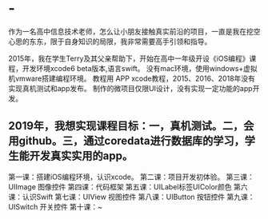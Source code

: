 # -
作为一名高中信息技术老师，怎么让小朋友接触真实前沿的项目，一直是我在挖空心思的东东，限于自身知识的局限，我非常需要高手引领和指导。

2015年，我在学生Terry及其父亲帮助下，开始在高中一年级开设《iOS编程》课程，开发环境xcode6 beta版本,语言swift。
没有mac环境，使用windows+虚拟机vmware搭建编程环境。
教程用 APP xcode教程，2015、2016、2018年没有实现真机测试和app发布。
制作的微项目仅限UI设计，没有实现一定功能的app开发。

2019年，我想实现课程目标：一，真机测试。二，会用github。三，通过coredata进行数据库的学习，学生能开发真实实用的app。
----------------------------------------------------------------------------------------------------------------------------------
第一课：搭建iOS编程环境，认识xcode。
第二课：项目开发初体验。
第三课：UIImage 图像控件
第四课：代码框架
第五课：UILabel标签UIColor颜色
第六课：认识Swift
第七课：UIView 视图控件
第八课：UIButton 按钮控件
第九课：UISwitch 开关控件
第十课：~
